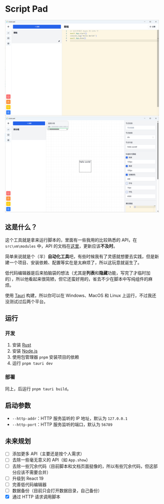 # Script Pad

![screenshot1](./assets/20240705154421.png)
![screenshot2](./assets/20240705154529.png)

## 这是什么？
这个工具就是拿来运行脚本的，里面有一些我用的比较熟悉的 API，在 `src\vm\modules` 中，API 的文档在[这里](https://erioifpud.github.io/script-pad-docs/)，更新应该**不及时**。

简单来说就是个（半）**自动化工具**吧，有些时候我有了灵感就想要去实践，但是新建一个项目、安装依赖、配置等实在是太麻烦了，所以这玩意就诞生了。

低代码编辑器是后来拍脑袋的想法（尤其是**列表**和**隐藏**功能，写完了才临时加的），所以他看起来很简陋，但它还蛮好用的，省去不少在脚本中写纯组件的麻烦。

使用 [Tauri](https://tauri.app/) 构建，所以你可以在 Windows、MacOS 和 Linux 上运行，不过我还没测试过后两个平台。

## 运行
### 开发
1. 安装 [Rust](https://www.rust-lang.org/zh-CN/install)
2. 安装 [Node.js](https://nodejs.org/zh-cn/download/)
3. 使用包管理器 `pnpm` 安装项目的依赖
4. 运行 `pnpm tauri dev`

### 部署
同上，后运行 `pnpm tauri build`。

## 启动参数
- `--http-addr`：HTTP 服务监听的 IP 地址，默认为 `127.0.0.1`
- `--http-port`：HTTP 服务监听的端口，默认为 `56789`

## 未来规划
- [ ] 添加更多 API（主要还是按个人需求）
- [ ] 去除一些毫无意义的 API（如 `App.show`）
- [ ] 去除一些冗余代码（目前脚本和文档页面挺像的，所以有些冗余代码，但这部分应该不需要合并）
- [ ] 升级到 React 19
- [ ] 完善低代码编辑器
- [ ] 数据备份（目前只会打开数据目录，自己备份）
- [x] 通过 HTTP 请求调用脚本